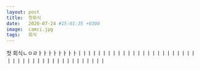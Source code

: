 ```yaml
---
layout: post
title:  첫회식
date:   2020-07-24 #15:01:35 +0300
image:  camci.jpg
tags:   회식
---
```


첫 회식ㄴㅇㄹㅏㅏㅏㅏㅏㅏㅏㅏㅣㅣㅣㅣㅣㅣㅣㅣㅣㅣㅣㅣㅣㅣㅣㅣㅣㅣㅣㅣㅣㅣㅣㅣㅣㅣㅣㅣㅣㅣㅣㅣㅣㅣㅣㅣㅣㅣㅣㅣㅣㅣㅣㅣ
